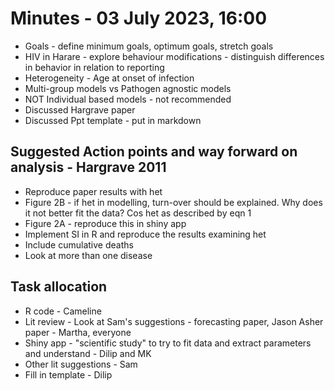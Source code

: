 # Minutes - 03 July 2023, 16:00

* Goals - define minimum goals, optimum goals, stretch goals
* HIV in Harare - explore behaviour modifications - distinguish differences in behavior in relation to reporting
* Heterogeneity - Age at onset of infection
* Multi-group models vs Pathogen agnostic models
* NOT Individual based models - not recommended
* Discussed Hargrave paper
* Discussed Ppt template - put in markdown

## Suggested Action points and way forward on analysis - Hargrave 2011

* Reproduce paper results with het
* Figure 2B - if het in modelling, turn-over should be explained. Why does it not better fit the data? Cos het as described by eqn 1
* Figure 2A - reproduce this in shiny app
* Implement SI in R and reproduce the results examining het
* Include cumulative deaths
* Look at more than one disease

## Task allocation

* R code - Cameline
* Lit review - Look at Sam's suggestions - forecasting paper, Jason Asher paper - Martha, everyone
* Shiny app - "scientific study" to try to fit data and extract parameters and understand - Dilip and MK
* Other lit suggestions - Sam
* Fill in template - Dilip
